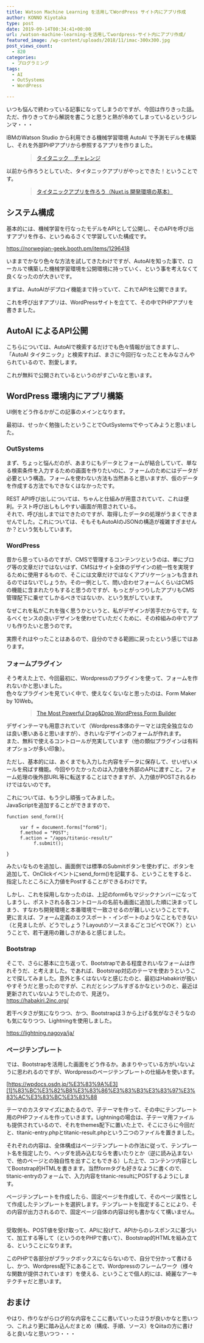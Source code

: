 ```yaml
---
title: Watson Machine Learning を活用してWordPress サイト内にアプリ作成
author: KONNO Kiyotaka
type: post
date: 2019-09-14T00:34:41+00:00
url: /watson-machine-learning-を活用してwordpress-サイト内にアプリ作成/
featured_image: /wp-content/uploads/2018/11/imac-300x300.jpg
post_views_count:
  - 820
categories:
  - プログラミング
tags:
  - AI
  - OutSystems
  - WordPress

---
```

いつも悩んで終わっている記事になってしまうのですが、今回は作りきった話。  
ただ、作りきってから解説を書こうと思うと熱が冷めてしまっているというジレンマ・・・

IBMのWatson Studio から利用できる機械学習環境 AutoAI で予測モデルを構築し、それを外部PHPアプリから参照するアプリを作りました。<figure class="wp-block-embed-wordpress wp-block-embed is-type-wp-embed is-provider-jq-apps">

<div class="wp-block-embed__wrapper">
  <blockquote class="wp-embedded-content" data-secret="2WLTy33EnA">
    <a href="https://jqselect.sakura.ne.jp/apps/titanic-entry/">タイタニック　チャレンジ</a>
  </blockquote>
</div></figure> 

以前から作ろうとしていた、タイタニックアプリがやっとできた！ということです。<figure class="wp-block-embed-wordpress wp-block-embed is-type-wp-embed is-provider-programmers-office">

<div class="wp-block-embed__wrapper">
  <blockquote class="wp-embedded-content" data-secret="FZPZIZ4v0F">
    <a href="https://www.programmers-office.ml/%e3%82%bf%e3%82%a4%e3%82%bf%e3%83%8b%e3%83%83%e3%82%af%e3%82%a2%e3%83%97%e3%83%aa%e3%82%92%e4%bd%9c%e3%82%8d%e3%81%86%ef%bc%88nuxt-js-%e9%96%8b%e7%99%ba%e7%92%b0%e5%a2%83%e3%81%ae%e5%9f%ba%e6%9c%ac/">タイタニックアプリを作ろう（Nuxt.js 開発環境の基本）</a>
  </blockquote>
</div></figure> 

## システム構成

基本的には、機械学習を行なったモデルをAPIとして公開し、そのAPIを呼び出すアプリを作る、というぬるさくで学習していた構成です。

<a href="https://norwegian-geek.booth.pm/items/1296418" target="_blank" rel="noreferrer noopener" aria-label=" (opens in a new tab)">https://norwegian-geek.booth.pm/items/1296418</a>

いままでかなり色々な方法を試してきたわけですが、AutoAIを知った事で、ローカルで構築した機械学習環境を公開環境に持っていく、という事を考えなくて良くなったのが大きいです。

まずは、AutoAIがデプロイ機能まで持っていて、これでAPIを公開できます。

これを呼び出すアプリは、WordPressサイトを立てて、その中でPHPアプリを書きました。

## AutoAI によるAPI公開

こちらについては、AutoAIで検索するだけでも色々情報が出てきますし、「AutoAI タイタニック」と検索すれば、まさに今回行なったことをみなさんやられているので、割愛します。

これが無料で公開されているというのがすごいなと思います。

## WordPress 環境内にアプリ構築

UI側をどう作るかがこの記事のメインとなります。

最初は、せっかく勉強したということでOutSystemsでやってみようと思いました。

### OutSystems

まず、ちょっと悩んだのが、あまりにもデータとフォームが結合していて、単なる検索条件を入力するための画面を作りたいのに、フォームのためにはデータが必要という構造。フォームを使わない方法も当然あると思いますが、仮のデータを作成する方法でもできなくはなかったです。

REST API呼び出しについては、ちゃんと仕組みが用意されていて、これは便利。テスト呼び出しもしやすい画面が用意されている。  
それで、呼び出しまではできたのですが、取得したデータの処理がうまくできませんでした。これについては、そもそもAutoAIのJSONの構造が複雑すぎませんか？という気もしています。

### WordPress

昔から思っているのですが、CMSで管理するコンテンツというのは、単にブログ等の文章だけではないはず、CMSはサイト全体のデザインの統一性を実現するために使用するもので、そこには文章だけではなくアプリケーションも含まれるのではないでしょうか。その一例として、問い合わせフォームくらいはCMSの機能に含まれたりもすると思うのですが、もっとがっつりしたアプリもCMS管理配下に乗せてしかるべきではないか、という気がしています。

なぜこれを私がこれを強く思うかというと、私がデザインが苦手だからです。なるべくセンスの良いデザインを使わせていただくために、その枠組みの中でアプリも作りたいと思うのです。

実際それはやったことはあるので、自分のできる範囲に戻ったという感じではあります。

### フォームプラグイン

そう考えた上で、今回最初に、Wordpressのプラグインを使って、フォームを作れないかと思いました。  
色々なプラグインを見ていく中で、使えなくないなと思ったのは、Form Maker by 10Web。<figure class="wp-block-embed-wordpress wp-block-embed is-type-wp-embed is-provider-10-web-build-amp-host-your-wordpress-website">

<div class="wp-block-embed__wrapper">
  <blockquote class="wp-embedded-content" data-secret="VLsWHp3Rx7">
    <a href="https://10web.io/plugins/wordpress-form-maker/">The Most Powerful Drag&Drop WordPress Form Builder</a>
  </blockquote>
</div></figure> 

デザインテーマも用意されていて（Wordpress本体のテーマとは完全独立なのは良い悪いあると思いますが）、きれいなデザインのフォームが作れます。  
また、無料で使えるコントロールが充実しています（他の類似プラグインは有料オプションが多い印象）。

ただし、基本的には、あくまでも入力した内容をデータに保存して、せいぜいメールを飛ばす機能。今回やりたかったのは入力値を外部のAPIに渡すこと。フォーム処理の後外部URL等に転送することはできますが、入力値がPOSTされるわけではないのです。

これについては、もう少し頑張ってみました。  
JavaScriptを追加することができますので、

<pre class="wp-block-code"><code>function send_form(){
     
     var f = document.forms["form6"];
     f.method = "POST";
     f.action = "/apps/titanic-result/"
          f.submit();
     
}</code></pre>

みたいなものを追加し、画面側では標準のSubmitボタンを使わずに、ボタンを追加して、OnClickイベントにsend_form()を記載する、ということをすると、指定したところに入力値をPostすることができるわけです。

しかし、これを採用しなかったのは、上記のform6もマジックナンバーになってしまうし、ポストされる各コントロールの名前も画面に追加した順に決まってしまう、すなわち開発環境と本番環境で一致させるのが難しいということです。  
更に言えば、フォーム定義のエクスポート・インポートのようなこともできない（と見ましたが、どうでしょう？LayoutのソースまるごとコピペでOK？）ということで、若干運用の難しさがあると感じました。

### Bootstrap

そこで、さらに基本に立ち返って、Bootstrapである程度きれいなフォームは作れそうだ、と考えました。であれば、Bootstrap対応のテーマを使おうということで探してみました。意外と多くはないなと感じたのと、最初はHabakiriが扱いやすそうだと思ったのですが、これだとシンプルすぎるかなというのと、最近は更新されていないようでしたので、見送り。  
<a href="https://habakiri.2inc.org/" target="_blank" rel="noreferrer noopener" aria-label=" (opens in a new tab)">https://habakiri.2inc.org/</a>

若干ベタさが気になりつつ、かつ、Bootstrapは３から上げる気がなさそうなのも気になりつつ、Lightningを使用しました。

<a rel="noreferrer noopener" aria-label=" (opens in a new tab)" href="https://lightning.nagoya/ja/" target="_blank">https://lightning.nagoya/ja/</a>

### ページテンプレート

では、Bootstrapを活用した画面をどう作るか。あまりやっている方がいないように思われるのですが、Wordpressのページテンプレートの仕組みを使います。

[https://wpdocs.osdn.jp/%E3%83%9A%E3][1]<a rel="noreferrer noopener" aria-label="% (opens in a new tab)" href="https://wpdocs.osdn.jp/%E3%83%9A%E3%83%BC%E3%82%B8%E3%83%86%E3%83%B3%E3%83%97%E3%83%AC%E3%83%BC%E3%83%88" target="_blank">%</a>[83%BC%E3%82%B8%E3%83%86%E3%83%B3%E3%83%97%E3%83%AC%E3%83%BC%E3%83%88][1]

テーマのカスタマイズにあたるので、子テーマを作って、その中にテンプレート用のPHPファイルを作っていきます。Lightningの場合は、子テーマ用ファイルも提供されているので、それをthemes配下に置いた上で、そこにさらに今回だと、titanic-entry.phpとtitanic-result.phpという二つのファイルを置きました。

それぞれの内容は、全体構成はページテンプレートの作法に従って、テンプレート名を指定したり、ヘッダを読み込むなら<?php get_header(); ?>を書いたりとか（逆に読み込まないで、他のページとの独自性を出すこともできる）した上で、コンテンツ内容としてBootstrap的HTMLを書きます。当然formタグも好きなように書くので、titanic-entryのフォームで、入力内容をtitanic-resultにPOSTするようにします。

ページテンプレートを作成したら、固定ページを作成して、そのページ属性として作成したテンプレートを選択します。テンプレートを指定することにより、その内容が出力されるので、固定ページ自体の内容は何も書かなくて構いません。<figure class="wp-block-image">

<img src="https://i0.wp.com/www.programmers-office.ml/wp-content/uploads/2019/09/スクリーンショット-2019-09-14-9.21.11.png?ssl=1" alt="" class="wp-image-3159" srcset="https://i0.wp.com/www.programmers-office.ml/wp-content/uploads/2019/09/スクリーンショット-2019-09-14-9.21.11.png?w=480&ssl=1 480w, https://i0.wp.com/www.programmers-office.ml/wp-content/uploads/2019/09/スクリーンショット-2019-09-14-9.21.11.png?resize=300%2C196&ssl=1 300w" sizes="(max-width: 480px) 100vw, 480px" data-recalc-dims="1" /> </figure> 

受取側も、POST値を受け取って、APIに投げて、APIからのレスポンスに基づいて、加工する等して（というのをPHPで書いて）、Bootstrap的HTMLを組み立てる、ということになります。

このPHPで各部分がブラックボックスにならないので、自分で分かって書けるし、かつ、Wordpress配下にあることで、Wordpressのフレームワーク（様々な関数が提供されています）を使える、ということで個人的には、綺麗なアーキテクチャだと思います。

## おまけ

やはり、作りながらログ的な内容をここに書いていったほうが良いかなと思いつつ、これより更に踏み込んだまとめ（構成、手順、ソース）をQiitaの方に書けると良いなと思いつつ・・・

 [1]: https://wpdocs.osdn.jp/%E3%83%9A%E3%83%BC%E3%82%B8%E3%83%86%E3%83%B3%E3%83%97%E3%83%AC%E3%83%BC%E3%83%88
